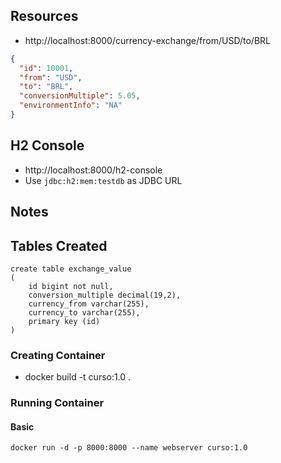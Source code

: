 

## Resources

- http://localhost:8000/currency-exchange/from/USD/to/BRL

```json
{
  "id": 10001,
  "from": "USD",
  "to": "BRL",
  "conversionMultiple": 5.05,
  "environmentInfo": "NA"
}
```

## H2 Console

- http://localhost:8000/h2-console
- Use `jdbc:h2:mem:testdb` as JDBC URL


## Notes

## Tables Created
```
create table exchange_value 
(
	id bigint not null, 
	conversion_multiple decimal(19,2), 
	currency_from varchar(255), 
	currency_to varchar(255), 
	primary key (id)
)
```

### Creating Container

- docker build -t curso:1.0 .

### Running Container

#### Basic
```
docker run -d -p 8000:8000 --name webserver curso:1.0
```
